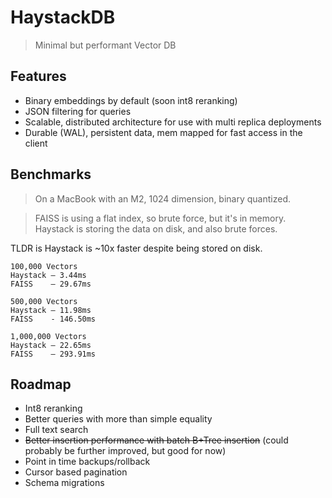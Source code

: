 # HaystackDB

> Minimal but performant Vector DB

## Features

- Binary embeddings by default (soon int8 reranking)
- JSON filtering for queries
- Scalable, distributed architecture for use with multi replica deployments
- Durable (WAL), persistent data, mem mapped for fast access in the client

## Benchmarks

> On a MacBook with an M2, 1024 dimension, binary quantized.

> FAISS is using a flat index, so brute force, but it's in memory. Haystack is storing the data on disk, and also brute forces.

TLDR is Haystack is ~10x faster despite being stored on disk.

```
100,000 Vectors
Haystack — 3.44ms
FAISS    — 29.67ms

500,000 Vectors
Haystack — 11.98ms
FAISS    - 146.50ms

1,000,000 Vectors
Haystack — 22.65ms
FAISS    — 293.91ms
```

## Roadmap

- Int8 reranking
- Better queries with more than simple equality
- Full text search
- ~~Better insertion performance with batch B+Tree insertion~~ (could probably be further improved, but good for now)
- Point in time backups/rollback
- Cursor based pagination
- Schema migrations
